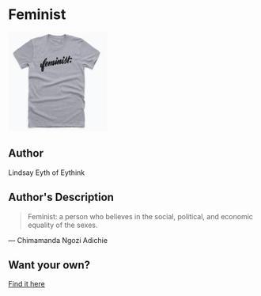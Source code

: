 # Feminist

<img src="feminist.png" width="200" height="200" />

## Author

Lindsay Eyth of Eythink

## Author's Description

> Feminist: a person who believes in the social, political, and economic equality of the sexes.

— Chimamanda Ngozi Adichie

## Want your own?

<a href="https://cottonbureau.com/products/big-f-little-f" alt="Buy Now">Find it here</a>
